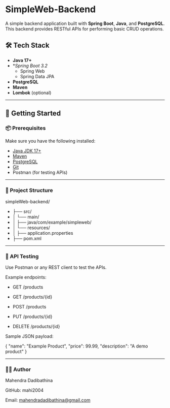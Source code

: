 # SimpleWeb-Backend

A simple backend application built with **Spring Boot**, **Java**, and **PostgreSQL**. This backend provides RESTful APIs for performing basic CRUD operations.

## 🛠️ Tech Stack

- **Java 17+**
- **Spring Boot 3.2*
  - Spring Web
  - Spring Data JPA
- **PostgreSQL**
- **Maven** 
- **Lombok** (optional)

---

## 🚀 Getting Started

### 📦 Prerequisites

Make sure you have the following installed:

- [Java JDK 17+](https://adoptopenjdk.net/)
- [Maven](https://maven.apache.org/)
- [PostgreSQL](https://www.postgresql.org/)
- [Git](https://git-scm.com/)
- Postman (for testing APIs)

---

### 📁 Project Structure


simpleWeb-backend/
- ├── src/
- │ └── main/
- │ ├── java/com/example/simpleweb/
- │ └── resources/
- │ ├── application.properties
- ├── pom.xml

---

### 🧪 API Testing
Use Postman or any REST client to test the APIs.

Example endpoints:

- GET /products

- GET /products/{id}

- POST /products

- PUT /products/{id}

- DELETE /products/{id}

Sample JSON payload:

{
  "name": "Example Product",
  "price": 99.99,
  "description": "A demo product"
}

---

### 🙋‍♂️ Author
Mahendra Dadibathina

GitHub: mahi2004

Email: mahendradadibathina@gmail.com
